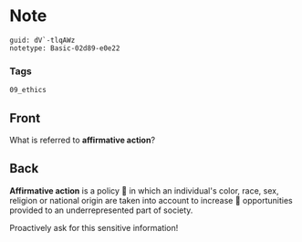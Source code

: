 # Note
```
guid: dV`-tlqAWz
notetype: Basic-02d89-e0e22
```

### Tags
```
09_ethics
```

## Front
What is referred to <b>affirmative action</b>?

## Back
<b>Affirmative action</b> is a policy 📜 in which an individual's color, race, sex, religion or national origin are taken into account to increase 🚀 opportunities provided to an underrepresented part of society.

Proactively ask for this sensitive information!
